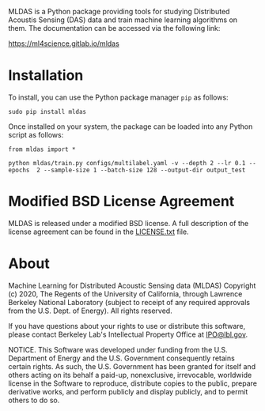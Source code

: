 MLDAS is a Python package providing tools for studying Distributed Acoustis Sensing (DAS) data and train machine learning algorithms on them. The documentation can be accessed via the following link:

<https://ml4science.gitlab.io/mldas>

# Installation

To install, you can use the Python package manager ``pip`` as follows:

```
sudo pip install mldas
```

Once installed on your system, the package can be loaded into any Python script as follows:

```
from mldas import *
```

```
python mldas/train.py configs/multilabel.yaml -v --depth 2 --lr 0.1 --epochs  2 --sample-size 1 --batch-size 128 --output-dir output_test
```

# Modified BSD License Agreement

MLDAS is released under a modified BSD license. A full description of the license agreement can be found in the [LICENSE.txt](https://gitlab.com/ml4science/mldas/-/blob/master/LICENSE.txt) file.

# About

Machine Learning for Distributed Acoustic Sensing data (MLDAS)
Copyright (c) 2020, The Regents of the University of California,
through Lawrence Berkeley National Laboratory (subject to receipt of
any required approvals from the U.S. Dept. of Energy). All rights reserved.

If you have questions about your rights to use or distribute this software,
please contact Berkeley Lab's Intellectual Property Office at
IPO@lbl.gov.

NOTICE.  This Software was developed under funding from the U.S. Department
of Energy and the U.S. Government consequently retains certain rights.  As
such, the U.S. Government has been granted for itself and others acting on
its behalf a paid-up, nonexclusive, irrevocable, worldwide license in the
Software to reproduce, distribute copies to the public, prepare derivative 
works, and perform publicly and display publicly, and to permit others to do so.


